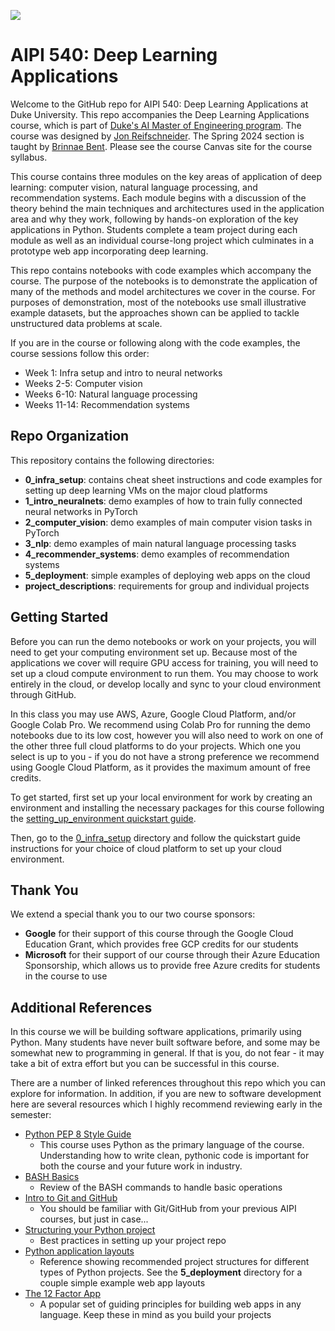 ![](https://storage.googleapis.com/aipi_datasets/Duke-AIPI-Logo.png)

# AIPI 540: Deep Learning Applications 
Welcome to the GitHub repo for AIPI 540: Deep Learning Applications at Duke University.  This repo accompanies the Deep Learning Applications course, which is part of [Duke's AI Master of Engineering program](https://ai.meng.duke.edu).  The course was designed by [Jon Reifschneider](https://ai.meng.duke.edu/faculty/jon-reifschneider). The Spring 2024 section is taught by [Brinnae Bent](https://scholars.duke.edu/person/brinnae.bent). Please see the course Canvas site for the course syllabus.

This course contains three modules on the key areas of application of deep learning: computer vision, natural language processing, and recommendation systems.  Each module begins with a discussion of the theory behind the main techniques and architectures used in the application area and why they work, following by hands-on exploration of the key applications in Python.  Students complete a team project during each module as well as an individual course-long project which culminates in a prototype web app incorporating deep learning.

This repo contains notebooks with code examples which accompany the course.  The purpose of the notebooks is to demonstrate the application of many of the methods and model architectures we cover in the course.  For purposes of demonstration, most of the notebooks use small illustrative example datasets, but the approaches shown can be applied to tackle unstructured data problems at scale.

If you are in the course or following along with the code examples, the course sessions follow this order:  
- Week 1: Infra setup and intro to neural networks  
- Weeks 2-5: Computer vision  
- Weeks 6-10: Natural language processing  
- Weeks 11-14: Recommendation systems

## Repo Organization
This repository contains the following directories:  
- **0_infra_setup**: contains cheat sheet instructions and code examples for setting up deep learning VMs on the major cloud platforms
- **1_intro_neuralnets**: demo examples of how to train fully connected neural networks in PyTorch  
- **2_computer_vision**: demo examples of main computer vision tasks in PyTorch  
- **3_nlp**: demo examples of main natural language processing tasks 
- **4_recommender_systems**: demo examples of recommendation systems  
- **5_deployment**: simple examples of deploying web apps on the cloud
- **project_descriptions**: requirements for group and individual projects

## Getting Started
Before you can run the demo notebooks or work on your projects, you will need to get your computing environment set up.  Because most of the applications we cover will require GPU access for training, you will need to set up a cloud compute environment to run them.  You may choose to work entirely in the cloud, or develop locally and sync to your cloud environment through GitHub.

In this class you may use AWS, Azure, Google Cloud Platform, and/or Google Colab Pro.  We recommend using Colab Pro for running the demo notebooks due to its low cost, however you will also need to work on one of the other three full cloud platforms to do your projects.  Which one you select is up to you - if you do not have a strong preference we recommend using Google Cloud Platform, as it provides the maximum amount of free credits.

To get started, first set up your local environment for work by creating an environment and installing the necessary packages for this course following the [setting_up_environment quickstart guide](https://github.com/AIPI540/AIPI540-Deep-Learning-Applications/blob/main/0_infra_setup/setting_up_environment.md).

Then, go to the [0_infra_setup](https://github.com/AIPI540/AIPI540-Deep-Learning-Applications/tree/main/0_infra_setup) directory and follow the quickstart guide instructions for your choice of cloud platform to set up your cloud environment.

## Thank You
We extend a special thank you to our two course sponsors:  
- **Google** for their support of this course through the Google Cloud Education Grant, which provides free GCP credits for our students  
- **Microsoft** for their support of our course through their Azure Education Sponsorship, which allows us to provide free Azure credits for students in the course to use

## Additional References
In this course we will be building software applications, primarily using Python.  Many students have never built software before, and some may be somewhat new to programming in general.  If that is you, do not fear - it may take a bit of extra effort but you can be successful in this course.

There are a number of linked references throughout this repo which you can explore for information.  In addition, if you are new to software development here are several resources which I highly recommend reviewing early in the semester:  
- [Python PEP 8 Style Guide](https://www.python.org/dev/peps/pep-0008/)  
    - This course uses Python as the primary language of the course.  Understanding how to write clean, pythonic code is important for both the course and your future work in industry.
- [BASH Basics](https://towardsdatascience.com/basics-of-bash-for-beginners-92e53a4c117a)  
    - Review of the BASH commands to handle basic operations
- [Intro to Git and GitHub](https://docs.github.com/en/get-started/using-git/about-git)  
    - You should be familiar with Git/GitHub from your previous AIPI courses, but just in case...
- [Structuring your Python project](https://docs.python-guide.org/writing/structure/)  
    - Best practices in setting up your project repo
- [Python application layouts](https://realpython.com/python-application-layouts/)  
    - Reference showing recommended project structures for different types of Python projects.  See the **5_deployment** directory for a couple simple example web app layouts
- [The 12 Factor App](https://12factor.net)  
    - A popular set of guiding principles for building web apps in any language.  Keep these in mind as you build your projects








